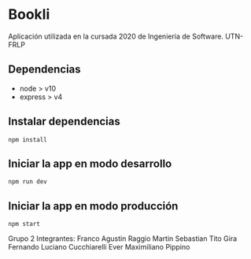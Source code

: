 # Bookli

Aplicación utilizada en la cursada 2020 de Ingenieria de Software. UTN-FRLP

## Dependencias

 - node > v10
 - express > v4

## Instalar dependencias

`npm install`

## Iniciar la app en modo desarrollo

`npm run dev`

## Iniciar la app en modo producción

`npm start`

Grupo 2
Integrantes:
	Franco Agustin Raggio
	Martin Sebastian Tito Gira
	Fernando Luciano Cucchiarelli
	Ever Maximiliano Pippino
